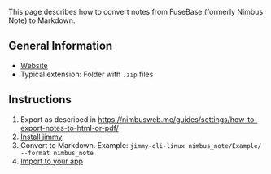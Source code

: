 This page describes how to convert notes from FuseBase (formerly Nimbus Note) to Markdown.

## General Information

- [Website](https://nimbusweb.me/note/)
- Typical extension: Folder with `.zip` files

## Instructions

1. Export as described in <https://nimbusweb.me/guides/settings/how-to-export-notes-to-html-or-pdf/>
2. [Install jimmy](../index.md#installation)
3. Convert to Markdown. Example: `jimmy-cli-linux nimbus_note/Example/ --format nimbus_note`
4. [Import to your app](../import_instructions.md)
